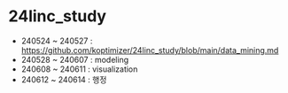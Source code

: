 # 24linc_study
- 240524 ~ 240527 : https://github.com/koptimizer/24linc_study/blob/main/data_mining.md
- 240528 ~ 240607 : modeling
- 240608 ~ 240611 : visualization
- 240612 ~ 240614 : 행정
